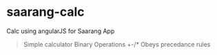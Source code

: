 # saarang-calc
Calc using angularJS for Saarang App

> Simple calculator
> Binary Operations +-/*
> Obeys precedance rules
